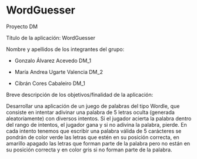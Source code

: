 # WordGuesser
Proyecto DM

Título de la aplicación: WordGuesser

Nombre y apellidos de los integrantes del grupo:

- Gonzalo Álvarez Acevedo DM_1

- María Andrea Ugarte Valencia DM_2

- Cibrán Cores Cabaleiro DM_1

Breve descripción de los objetivos/finalidad de la aplicación:

Desarrollar una aplicación de un juego de palabras del tipo Wordle, que consiste en intentar adivinar una palabra de 5 letras oculta (generada aleatoriamente) con diversos intentos. Si el jugador acierta la palabra dentro del rango de intentos, el jugador gana y si no adivina la palabra, pierde. En cada intento tenemos que escribir una palabra válida de 5 carácteres se pondrán de color verde las letras que estén en su posición correcta, en amarillo apagado las letras que forman parte de la palabra pero no están en su posición correcta y en color gris si no forman parte de la palabra.

